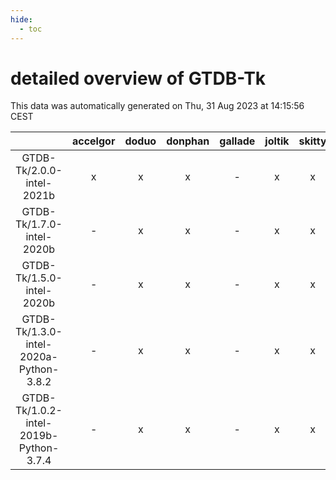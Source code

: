 ```yaml
---
hide:
  - toc
---
```


detailed overview of GTDB-Tk
============================


This data was automatically generated on Thu, 31 Aug 2023 at 14:15:56 CEST  

| |accelgor|doduo|donphan|gallade|joltik|skitty|swalot|victini|
| :---: | :---: | :---: | :---: | :---: | :---: | :---: | :---: | :---: |
|GTDB-Tk/2.0.0-intel-2021b|x|x|x|-|x|x|x|x|
|GTDB-Tk/1.7.0-intel-2020b|-|x|x|-|x|x|x|x|
|GTDB-Tk/1.5.0-intel-2020b|-|x|x|-|x|x|x|x|
|GTDB-Tk/1.3.0-intel-2020a-Python-3.8.2|-|x|x|-|x|x|x|x|
|GTDB-Tk/1.0.2-intel-2019b-Python-3.7.4|-|x|x|-|x|x|-|x|
